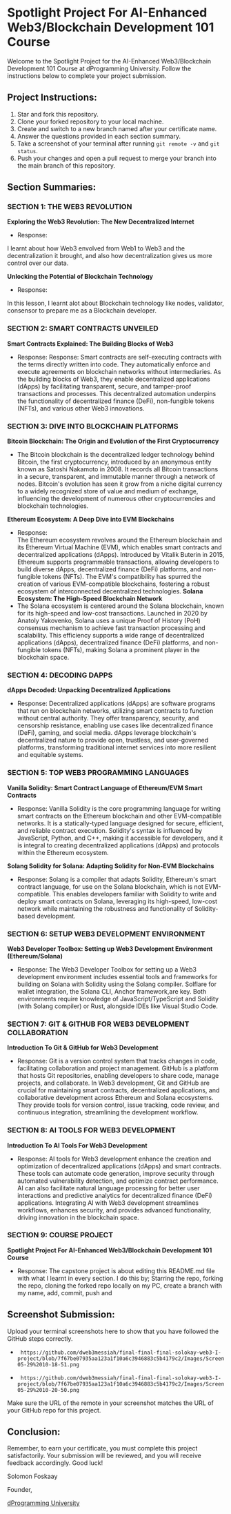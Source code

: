 # Spotlight Project For AI-Enhanced Web3/Blockchain Development 101 Course

Welcome to the Spotlight Project for the AI-Enhanced Web3/Blockchain Development 101 Course at dProgramming University. Follow the instructions below to complete your project submission.

## Project Instructions:

1. Star and fork this repository.
2. Clone your forked repository to your local machine.
3. Create and switch to a new branch named after your certificate name.
4. Answer the questions provided in each section summary.
5. Take a screenshot of your terminal after running `git remote -v` and `git status`.
6. Push your changes and open a pull request to merge your branch into the main branch of this repository.

## Section Summaries:

### SECTION 1: THE WEB3 REVOLUTION
**Exploring the Web3 Revolution: The New Decentralized Internet**
- Response: 

I learnt about how Web3 envolved from Web1 to Web3 and the decentralization it brought, and also how decentralization gives us more control over our data.

**Unlocking the Potential of Blockchain Technology**
- Response: 

In this lesson, I learnt alot about Blockchain technology like nodes, validator, consensor to prepare me as a Blockchain developer.

### SECTION 2: SMART CONTRACTS UNVEILED
**Smart Contracts Explained: The Building Blocks of Web3**
- Response: 
Response: Smart contracts are self-executing contracts with the terms directly written into code. They automatically enforce and execute agreements on blockchain networks without intermediaries. As the building blocks of Web3, they enable decentralized applications (dApps) by facilitating transparent, secure, and tamper-proof transactions and processes. This decentralized automation underpins the functionality of decentralized finance (DeFi), non-fungible tokens (NFTs), and various other Web3 innovations.


### SECTION 3: DIVE INTO BLOCKCHAIN PLATFORMS
**Bitcoin Blockchain: The Origin and Evolution of the First Cryptocurrency**
-  The Bitcoin blockchain is the decentralized ledger technology behind Bitcoin, the first cryptocurrency, introduced by an anonymous entity known as Satoshi Nakamoto in 2008. It records all Bitcoin transactions in a secure, transparent, and immutable manner through a network of nodes. Bitcoin's evolution has seen it grow from a niche digital currency to a widely recognized store of value and medium of exchange, influencing the development of numerous other cryptocurrencies and blockchain technologies.

**Ethereum Ecosystem: A Deep Dive into EVM Blockchains**
- Response:  
The Ethereum ecosystem revolves around the Ethereum blockchain and its Ethereum Virtual Machine (EVM), which enables smart contracts and decentralized applications (dApps). Introduced by Vitalik Buterin in 2015, Ethereum supports programmable transactions, allowing developers to build diverse dApps, decentralized finance (DeFi) platforms, and non-fungible tokens (NFTs). The EVM's compatibility has spurred the creation of various EVM-compatible blockchains, fostering a robust ecosystem of interconnected decentralized technologies.
**Solana Ecosystem: The High-Speed Blockchain Network**
- The Solana ecosystem is centered around the Solana blockchain, known for its high-speed and low-cost transactions. Launched in 2020 by Anatoly Yakovenko, Solana uses a unique Proof of History (PoH) consensus mechanism to achieve fast transaction processing and scalability. This efficiency supports a wide range of decentralized applications (dApps), decentralized finance (DeFi) platforms, and non-fungible tokens (NFTs), making Solana a prominent player in the blockchain space.
### SECTION 4: DECODING DAPPS
**dApps Decoded: Unpacking Decentralized Applications**
- Response: Decentralized applications (dApps) are software programs that run on blockchain networks, utilizing smart contracts to function without central authority. They offer transparency, security, and censorship resistance, enabling use cases like decentralized finance (DeFi), gaming, and social media. dApps leverage blockchain's decentralized nature to provide open, trustless, and user-governed platforms, transforming traditional internet services into more resilient and equitable systems.

### SECTION 5: TOP WEB3 PROGRAMMING LANGUAGES
**Vanilla Solidity: Smart Contract Language of Ethereum/EVM Smart Contracts**
- Response: Vanilla Solidity is the core programming language for writing smart contracts on the Ethereum blockchain and other EVM-compatible networks. It is a statically-typed language designed for secure, efficient, and reliable contract execution. Solidity's syntax is influenced by JavaScript, Python, and C++, making it accessible for developers, and it is integral to creating decentralized applications (dApps) and protocols within the Ethereum ecosystem.

**Solang Solidity for Solana: Adapting Solidity for Non-EVM Blockchains**
- Response: Solang is a compiler that adapts Solidity, Ethereum's smart contract language, for use on the Solana blockchain, which is not EVM-compatible. This enables developers familiar with Solidity to write and deploy smart contracts on Solana, leveraging its high-speed, low-cost network while maintaining the robustness and functionality of Solidity-based development.

### SECTION 6: SETUP WEB3 DEVELOPMENT ENVIRONMENT
**Web3 Developer Toolbox: Setting up Web3 Development Environment (Ethereum/Solana)**
- Response: The Web3 Developer Toolbox for setting up a Web3 development environment includes essential tools and frameworks for building on Solana with Solidity using the Solang compiler. Solflare for wallet integration, the Solana CLI, Anchor framework,are key. Both environments require knowledge of JavaScript/TypeScript and Solidity (with Solang compiler) or Rust, alongside IDEs like Visual Studio Code.

### SECTION 7: GIT & GITHUB FOR WEB3 DEVELOPMENT COLLABORATION
**Introduction To Git & GitHub for Web3 Development**
- Response: Git is a version control system that tracks changes in code, facilitating collaboration and project management. GitHub is a platform that hosts Git repositories, enabling developers to share code, manage projects, and collaborate. In Web3 development, Git and GitHub are crucial for maintaining smart contracts, decentralized applications, and collaborative development across Ethereum and Solana ecosystems. They provide tools for version control, issue tracking, code review, and continuous integration, streamlining the development workflow.

### SECTION 8: AI TOOLS FOR WEB3 DEVELOPMENT
**Introduction To AI Tools For Web3 Development**
- Response: AI tools for Web3 development enhance the creation and optimization of decentralized applications (dApps) and smart contracts. These tools can automate code generation, improve security through automated vulnerability detection, and optimize contract performance. AI can also facilitate natural language processing for better user interactions and predictive analytics for decentralized finance (DeFi) applications. Integrating AI with Web3 development streamlines workflows, enhances security, and provides advanced functionality, driving innovation in the blockchain space.

### SECTION 9: COURSE PROJECT
**Spotlight Project For AI-Enhanced Web3/Blockchain Development 101 Course**
- Response: The capstone project is about editing this README.md file with what I learnt in every section. I do this by;
Starring the repo, forking the repo, cloning the forked repo locally on my PC, create a branch with my name, add, commit, push and

## Screenshot Submission:

Upload your terminal screenshots here to show that you have followed the GitHub steps correctly.

-      https://github.com/dweb3messiah/final-final-final-solokay-web3-I-project/blob/7f67be07935aa123a1f10a6c3946883c5b4179c2/Images/Screenshot%20from%202024-05-29%2010-18-51.png
-      https://github.com/dweb3messiah/final-final-final-solokay-web3-I-project/blob/7f67be07935aa123a1f10a6c3946883c5b4179c2/Images/Screenshot%20from%202024-05-29%2010-20-50.png
Make sure the URL of the remote in your screenshot matches the URL of your GitHub repo for this project.


## Conclusion:

Remember, to earn your certificate, you must complete this project satisfactorily. Your submission will be reviewed, and you will receive feedback accordingly. Good luck!

Solomon Foskaay

Founder,

[dProgramming University](https://dProgrammingUniversity.com)
